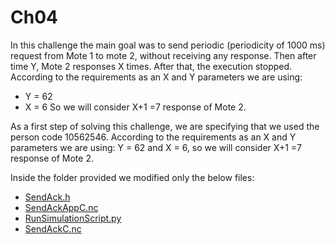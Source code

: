 # Ch04
In this challenge the main goal was to send periodic (periodicity of 1000 ms) request from Mote 1 to mote 2, without receiving any response. Then after time Y, Mote 2 responses X times. After that, the execution stopped.
According to the requirements as an X and Y parameters we are using:
 - Y = 62 
 - X = 6
So we will consider X+1 =7 response of Mote 2. 

As a first step of solving this challenge, we are specifying that we used the person code 10562546. According to the requirements as an X and Y parameters we are using:
Y = 62 and X = 6, so we will consider X+1 =7 response of Mote 2. 

Inside the folder provided we modified only the below files:
-	[SendAck.h](https://github.com/Rkomi98/Ch04/blob/Main/sendAck.h)
-	[SendAckAppC.nc](https://github.com/Rkomi98/Ch04/blob/Main/SendAckAppC.nc)
-	[RunSimulationScript.py](https://github.com/Rkomi98/Ch04/blob/Main/RunSimulationScript.py)
-	[SendAckC.nc]((https://github.com/Rkomi98/Ch04/blob/Main/SendAckC.nc))
